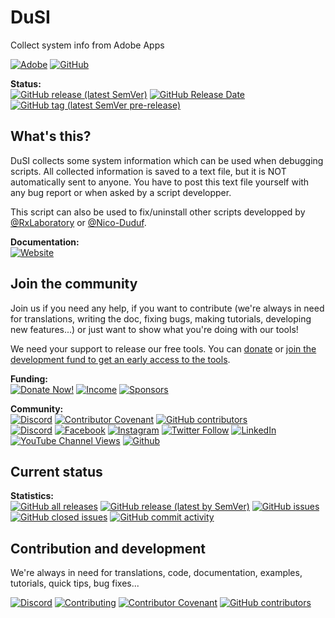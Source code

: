 # DuSI
Collect system info from Adobe Apps

[![Adobe](https://img.shields.io/badge/Adobe-Win%20|%20Mac-informational?color=lightgrey&logo=adobe)](#) [![GitHub](https://img.shields.io/github/license/RxLaboratory/Duik?color=lightgrey)](LICENSE.md)

<!-- status -->
**Status:**  
[![GitHub release (latest SemVer)](https://img.shields.io/github/v/release/RxLaboratory/DuSI?color=brightgreen)](https://github.com/RxLaboratory/DuSI/releases) [![GitHub Release Date](https://img.shields.io/github/release-date/RxLaboratory/DuSI)](https://github.com/RxLaboratory/DuSI/releases) [![GitHub tag (latest SemVer pre-release)](https://img.shields.io/github/v/tag/RxLaboratory/DuSI?include_prereleases&label=testing)](https://github.com/RxLaboratory/DuSI/tags)
<!-- end:status -->

## What's this?

DuSI collects some system information which can be used when debugging scripts.
All collected information is saved to a text file, but it is NOT automatically sent to anyone.
You have to post this text file yourself with any bug report or when asked by a script developper.

This script can also be used to fix/uninstall other scripts developped by [@RxLaboratory](https://github.com/RxLaboratory) or [@Nico-Duduf](https://github.com/Nico-Duduf).

**Documentation:**  
[![Website](https://img.shields.io/badge/website-RxLab-informational)](http://rxlaboratory.org/tools/dusi)

<!-- join -->
## Join the community

Join us if you need any help, if you want to contribute (we're always in need for translations, writing the doc, fixing bugs, making tutorials, developing new features...) or just want to show what you're doing with our tools!

We need your support to release our free tools. You can [donate](donate.rxlab.info) or [join the development fund to get an early access to the tools](https://rxlaboratory.org/early-access/).

**Funding:**  
[![Donate Now!](https://img.shields.io/badge/donate%20now!-donate.rxlab.info-blue?logo=heart)](http://donate.rxlab.info) [![Income](https://img.shields.io/endpoint?url=https%3A%2F%2Fversion.rxlab.io%2Fshields%2F%3FmonthlyIncome)](http://donate.rxlab.info) [![Sponsors](https://img.shields.io/endpoint?url=https%3A%2F%2Fversion.rxlab.io%2Fshields%2F%3FnumBackers)](http://donate.rxlab.info)  

**Community:**  
[![Discord](https://img.shields.io/discord/480782642825134100)](http://chat.rxlab.info) [![Contributor Covenant](https://img.shields.io/badge/contributor%20covenant-2.1-4baaaa.svg)](CODE_OF_CONDUCT.md) [![GitHub contributors](https://img.shields.io/github/contributors-anon/RxLaboratory/DuSI)](https://github.com/RxLaboratory/DuSI/graphs/contributors)  
[![Discord](https://img.shields.io/discord/480782642825134100?logo=discord&style=social&label=Discord)](http://chat.rxlab.info)
[![Facebook](https://img.shields.io/badge/Facebook-1877F2?logo=facebook&style=social)](https://www.facebook.com/rxlaboratory) [![Instagram](https://img.shields.io/badge/Instagram-E4405F?logo=instagram&style=social)](https://www.instagram.com/rxlaboratory/) [![Twitter Follow](https://img.shields.io/twitter/follow/RxLaboratory?label=Twitter&style=social)](https://www.twitter.com/rxlaboratory/) [![LinkedIn](https://img.shields.io/badge/LinkedIn-0077B5?logo=linkedin&style=social)](https://www.linkedin.com/company/RxLaboratory/) [![YouTube Channel Views](https://img.shields.io/youtube/channel/views/UC64qGypBbyM-ia-yf0nFSTg?label=Youtube)](https://www.youtube.com/channel/UC64qGypBbyM-ia-yf0nFSTg) [![Github](https://img.shields.io/github/stars/RxLaboratory?style=social&label=Github)](https://github.com/RxLaboratory)
<!-- end:join -->

## Current status

<!-- statistics -->
**Statistics:**  
[![GitHub all releases](https://img.shields.io/github/downloads/RxLaboratory/DuSI/total)](https://github.com/RxLaboratory/DuSI/releases) [![GitHub release (latest by SemVer)](https://img.shields.io/github/downloads/RxLaboratory/DuSI/latest/total?sort=semver)](https://github.com/RxLaboratory/DuSI/releases) [![GitHub issues](https://img.shields.io/github/issues-raw/RxLaboratory/DuSI)](https://github.com/RxLaboratory/DuSI/issues) [![GitHub closed issues](https://img.shields.io/github/issues-closed-raw/RxLaboratory/DuSI?color=lightgrey)](https://github.com/RxLaboratory/DuSI/issues?q=is%3Aissue+is%3Aclosed) [![GitHub commit activity](https://img.shields.io/github/commit-activity/m/RxLaboratory/DuSI)](https://github.com/RxLaboratory/DuSI/graphs/commit-activity)<!-- end:statistics -->  

<!-- contribution -->
## Contribution and development

We're always in need for translations, code, documentation, examples, tutorials, quick tips, bug fixes...

[![Discord](https://img.shields.io/discord/480782642825134100)](http://chat.rxlab.info) [![Contributing](https://img.shields.io/badge/contributing%20guide-docs.rxlab.io-informational.svg)](http://docs.rxlab.io) [![Contributor Covenant](https://img.shields.io/badge/contributor%20covenant-2.1-4baaaa.svg)](CODE_OF_CONDUCT.md) [![GitHub contributors](https://img.shields.io/github/contributors-anon/RxLaboratory/DuSI)](https://github.com/RxLaboratory/DuSI/graphs/contributors)
<!-- end:contribution -->
